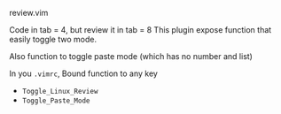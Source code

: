 review.vim

Code in tab = 4, but review it in tab = 8
This plugin expose function that easily toggle two mode.

Also function to toggle paste mode (which has no number and list)

In you `.vimrc`, Bound function to any key

- `Toggle_Linux_Review`
- `Toggle_Paste_Mode`

